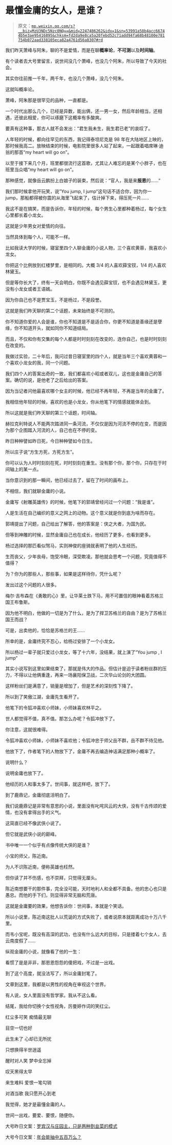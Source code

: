 # 最懂金庸的女人，是谁？

> 原文：[`mp.weixin.qq.com/s?__biz=MzU3NDc5Nzc0NQ==&mid=2247486262&idx=1&sn=53991a58b4acc66744b5e3ae95416895&chksm=fd2da9e8ca5a20febd52c71add94fa68b48100e781754b072aad338105eca82a4761d56a8307#rd`](http://mp.weixin.qq.com/s?__biz=MzU3NDc5Nzc0NQ==&mid=2247486262&idx=1&sn=53991a58b4acc66744b5e3ae95416895&chksm=fd2da9e8ca5a20febd52c71add94fa68b48100e781754b072aad338105eca82a4761d56a8307#rd)

我们昨天萧峰与阿朱，聊的不是爱情，而是在聊**概率论**，**不可测**以及**时间轴**。

有个读者去大号里留言，说世间没几个萧峰，也没几个阿朱，所以导致了今天的社会。

其实你往前推一千年，两千年，也没几个萧峰，没几个阿朱。

这就叫概率论。

萧峰，阿朱那是很罕见的品种，一直都是。

一个时代出那么几个，已经是异数，能出俩，还一男一女，然后年龄相当，还相遇，还彼此相爱，你可以琢磨下这概率有多酸爽。

要真有这种事，那古人就不会发出：“君生我未生，我生君已老”的哀叹了。

人年轻的时候，都向往罕见的东西，我记得泰坦尼克是 98 年在大陆地区上映的，那时候我高二。放映结束的时候，电影院里很多人站了起来，一起跟着唱席琳·迪翁的那首“my heart will go on”。

以至于接下来几个月，班里都很流行这首歌，尤其让人难忘的是某个小胖子，也在班里当众唱“my heart will go on”。

那种感觉，就像岳云鹏扮上白娘子的装束，然后说：“官人，我是来**报恩**的......“

我们那时候拿他开玩笑，说”You jump, I jump“这句话不适合你，因为你一 jump，那船都得被你震的从海里飞起来了，估计掉下来，得压死一片......

我这不是在搞笑，而是告诉你，年轻的时候，每个男生心里都种着杨过，每个女生心里都长着小龙女。

这就是少年男女对爱情的向往。

当然具体到每个人，可能不一样。

比如我读大学的时候，寝室里四个人聊金庸的小说人物，三个喜欢黄蓉，我喜欢小龙女。

你把这个比例放到红楼梦里，是相同的。大概 3/4 的人喜欢薛宝钗，1/4 的人喜欢林黛玉。

但是等你长大了，终有一天会明白，你既不会遇见薛宝钗，也不会遇见林黛玉，更没有小龙女或者王语嫣。

因为你自己也不是贾宝玉，不是杨过，不是段誉。

这就是我们昨天聊的第二个话题，未来始终是不可测的。

你不知道你爱的人会是谁，你也不知道是不是适合你，你更不知道是善缘还是孽缘，你不知道开头，就如同你不知道结局。

而且，不仅和你有交集的每个人都是时时刻刻在改变的，连你自己，也是时时刻刻在改变的。

我做过实验，二十年后，我问过昔日寝室里的四个人，就是当年三个喜欢黄蓉和一个喜欢小龙女的我，同一个问题。

我们四个人的答案出奇的一致，我们都喜欢小昭或者双儿，这也是金庸自己的答案。确切的说，是他老了之后给出的答案。

因为当记者问他最喜欢哪个女主的时候，他已经不再年轻，不再是当年的金庸了。

我相信他年轻的时候，喜欢的也是小龙女，你从他笔下的情感就能体会到。

所以这就是我们昨天聊的第三个话题，时间轴。

赫拉克利特说人不能两次踏进同一条河流，不仅仅是因为河流不停的在变，而是因为那个企图踏入河流的人，自己也在不停的变。

昨日种种譬如昨日死，今日种种譬如今日生。

所以庄子说“方生方死，方死方生”。

你可以认为人时时刻刻在死，时时刻刻在重生。没有那个你，那个你，只存在于时间轴上的某一点。

当你意识到的那一瞬间，他已经过去了，留在了时间的画布上。

不相信，我们就聊金庸的小说。

金庸写《射雕英雄传》的时候，他笔下的郭靖曾经问过一个问题：“我是谁”。

人是生活在自己编织的意义之网上的动物。这个意义就是你到底为啥而存在。

郭靖提出了问题，自己给出了解答，他的答案是：侠之大者，为国为民。

但等到神雕的时候，显然金庸自己也在成长，他经历了更多，也看到更多。

杨过选择的那匹看似驽马，实则神俊的座骑就表明了他的人生经历。

生而丧父，少年丧母，饱受冷眼，深受欺凌。那他就会思考一个问题，究竟值得不值得？

为？你为的那些人，那些事，如果是这样待你，凭什么呢？

发出过这个问题的人很多。

梅尔·吉布森在《勇敢的心》里，让华莱士跌下马，用不可置信的眼神看着苏格兰国王布鲁斯。

因为他不明白，他做的一切是为了什么，是为了捍卫苏格兰的自由？是为了苏格兰国王而战？

可是，出卖他的，恰恰是苏格兰的王......

所幸的是，金庸终究不忍心，给杨过安排了一个小龙女。

所以杨过一辈子就只爱过小龙女，等了十六年，没结果，就上演了“You jump , I jump“

其实小说写到这里如果结束了，那就是伟大的作品。但估计是迫于读者粉丝群的压力，不得以让他俩重逢，再来一场襄阳保卫战，二次华山论剑的大团圆。

这样粉丝们是满意了，销量是增加了，但是艺术的深刻性下降了。

所以到了笑傲江湖，金庸先生看开了。

他笔下的令狐冲喜欢小师妹，小师妹喜欢林平之。

世人都觉得不值，真不值。那怎么办呢？令狐冲放下了。

你注意，这就很难得。

令狐冲喜欢小师妹，小师妹不喜欢他；令狐冲忠于师父岳不群，岳不群不待见他。

他放下了，作者笔下的人物放下了，金庸不再去编造神话满足那种小概率了。

说明什么？

说明金庸也放下了。

他经历的人和事太多了。世间事，就这样吧，放下了。

到了鹿鼎记，金庸彻底活明白了。

我们说鹿鼎记是非常有意思的小说，里面没有叱咤风云的大侠，没有千古传颂的爱情，也没有拿得出手的义气。

这简直已经不像武侠小说了。

但它就是武侠小说的巅峰。

书中唯一一个似乎有点像传统大侠的是谁？

小宝的师父，陈近南。

为人不识陈近南，便称英雄也枉然。

但你读了并不伤感，也不崇拜，只觉得无厘头。

陈近南想要干的那件事，完全没可能，天时地利人和全都不具备。他的忠心也只是愚忠。而他的手下们，则显得非常无脑和荒唐。

这就是金庸要的效果，他想告诉你：世间事，本就是个笑话。

所以小说里，陈近南这批人以荒诞的方式失败了，或者说原本就距离成功十万八千里。

而韦小宝呢，既没有高深的武功，也没有什么远大的目标，只是搂着七个女人，去云南度假了......

纵观金庸的小说，就像看了他的一生：

看惯了是是非非，那恩恩怨怨的傻把戏，不过是一出戏。

到了这个高度，就没法写了，所以金庸封笔了。

文章到这里，我都是以男性的视角在审视这个世界。

有人说，女人里面没有哲学家。我从不这么看。

结尾，我给你切换个女性视角，厉曼婷作词的笑红尘。

红尘多可笑 痴情最无聊 

目空一切也好 

此生未了 心却已无所扰 

只想换得半世逍遥 

醒时对人笑 梦中全忘掉 

叹天黑得太早 

来生难料 爱恨一笔勾销 

对酒当歌 我只愿开心到老

我觉得，她才是最懂金庸的人。

世间一出戏，要爱、要恨，随便你。

大号昨日文案：[罗宾汉与庄园主，只是两种割韭菜的模式](https://mp.weixin.qq.com/s?__biz=MzU0MjYwNDU2Mw==&mid=2247488067&idx=1&sn=0f68766e8c08b73f7bd6042c95740c90&chksm=fb197e3fcc6ef729fd27b1fee8474b44be08efc5aca473ef7da02069b9befa29b1a6d8b2c627&token=1137353949&lang=zh_CN&scene=21#wechat_redirect)

大号今日文案：[年会能抽中五百万么？](https://mp.weixin.qq.com/s?__biz=MzU0MjYwNDU2Mw==&mid=2247488077&idx=1&sn=708e769340d7dc2f855bb9231aaf079f&chksm=fb197e31cc6ef727e36dacf8100febf483512b3f765bffdd60e89befcbaee41acd0bd011522f&token=1137353949&lang=zh_CN&scene=21#wechat_redirect)